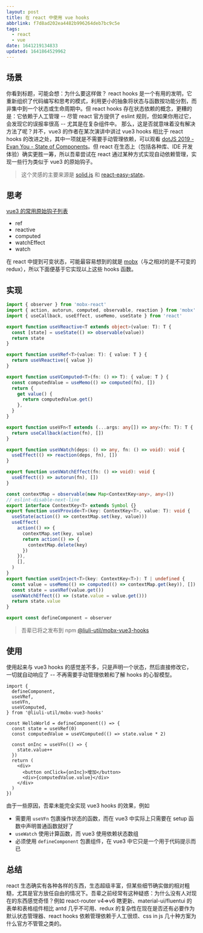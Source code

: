```yaml
---
layout: post
title: 在 react 中使用 vue hooks
abbrlink: f7d8ad202ea4482b996264deb7bc9c5e
tags:
  - react
  - vue
date: 1641219134833
updated: 1641864529962
---
```


## 场景

你看到标题，可能会想：为什么要这样做？
react hooks 是一个有用的发明，它重新组织了代码编写和思考的模式，利用更小的抽象将状态与函数按功能分割，而非集中到一个状态或生命周期中。但 react hooks 存在状态依赖的概念，更糟的是：它依赖于人工管理 -- 尽管 react 官方提供了 eslint 规则，但如果你用过它，会发现它的误报率很高 -- 尤其是在复杂组件中。
那么，这是否就意味着没有解决方法了呢？并不，vue3 的作者在某次演讲中讲过 vue3 hooks 相比于 react hooks 的改进之处，其中一项就是不需要手动管理依赖，可以观看 [dotJS 2019 - Evan You - State of Components](https://www.youtube.com/watch?v=bOdfo5SmQc8)。但 react 在生态上（包括各种库、IDE 开发体验）确实更胜一筹，所以吾辈尝试在 react 通过某种方式实现自动依赖管理，实现一些行为类似于 vue3 的原始钩子。

> 这个灵感的主要来源是 [solid.js](https://www.solidjs.com/) 和 [react-easy-state](https://github.com/RisingStack/react-easy-state#local-stores-in-function-components)。

## 思考

[vue3 的常用原始钩子列表](https://v3.cn.vuejs.org/api/reactivity-api.html)

*   ref
*   reactive
*   computed
*   watchEffect
*   watch

在 react 中提到可变状态，可能最容易想到的就是 [mobx](https://mobx.js.org/)（与之相对的是不可变的 redux），所以下面便基于它实现以上这些 hooks 函数。

## 实现

```ts
import { observer } from 'mobx-react'
import { action, autorun, computed, observable, reaction } from 'mobx'
import { useCallback, useEffect, useMemo, useState } from 'react'

export function useVReactive<T extends object>(value: T): T {
  const [state] = useState(() => observable(value))
  return state
}

export function useVRef<T>(value: T): { value: T } {
  return useVReactive({ value })
}

export function useVComputed<T>(fn: () => T): { value: T } {
  const computedValue = useMemo(() => computed(fn), [])
  return {
    get value() {
      return computedValue.get()
    },
  }
}

export function useVFn<T extends (...args: any[]) => any>(fn: T): T {
  return useCallback(action(fn), [])
}

export function useVWatch(deps: () => any, fn: () => void): void {
  useEffect(() => reaction(deps, fn), [])
}

export function useVWatchEffect(fn: () => void): void {
  useEffect(() => autorun(fn), [])
}

const contextMap = observable(new Map<ContextKey<any>, any>())
// eslint-disable-next-line
export interface ContextKey<T> extends Symbol {}
export function useVProvide<T>(key: ContextKey<T>, value: T): void {
  useState(action(() => contextMap.set(key, value)))
  useEffect(
    action(() => {
      contextMap.set(key, value)
      return action(() => {
        contextMap.delete(key)
      })
    }),
    [],
  )
}
export function useVInject<T>(key: ContextKey<T>): T | undefined {
  const value = useMemo(() => computed(() => contextMap.get(key)), [])
  const state = useVRef(value.get())
  useVWatchEffect(() => (state.value = value.get()))
  return state.value
}

export const defineComponent = observer
```

> 吾辈已将之发布到 npm [@liuli-util/mobx-vue3-hooks](https://www.npmjs.com/package/@liuli-util/mobx-vue3-hooks)

## 使用

使用起来与 vue3 hooks 的感觉差不多，只是声明一个状态，然后直接修改它，一切就自动响应了 -- 不再需要手动管理依赖和了解 hooks 的心智模型。

```tsx
import {
  defineComponent,
  useVRef,
  useVFn,
  useVComputed,
} from '@liuli-util/mobx-vue3-hooks'

const HelloWorld = defineComponent(() => {
  const state = useVRef(0)
  const computedValue = useVComputed(() => state.value * 2)

  const onInc = useVFn(() => {
    state.value++
  })
  return (
    <div>
      <button onClick={onInc}>增加</button>
      <div>{computedValue.value}</div>
    </div>
  )
})
```

由于一些原因，吾辈未能完全实现 vue3 hooks 的效果，例如

*   需要用 `useVFn` 包裹操作状态的函数，而在 vue3 中实际上只需要在 setup 函数中声明普通函数就好了
*   `useWatch` 使用计算函数，而 vue3 使用依赖状态数组
*   必须使用 `defineComponent` 包裹组件，在 vue3 中它只是一个用于代码提示而已

## 总结

react 生态确实有各种各样的东西，生态超级丰富，但某些细节确实做的相对粗糙，尤其是官方放任自由的情况下。吾辈之前经常有这种疑惑：为什么没有人对现在的东西感觉奇怪？例如 react-router v4=>v6 瞎更新、material-ui/fluentui 的表单和表格组件相比 antd 几乎不可用、redux 的复杂性在现在是否还有必要作为默认状态管理器、react hooks 依赖管理依赖于人工很烦、css in js 几十种方案为什么官方不管管之类的。
